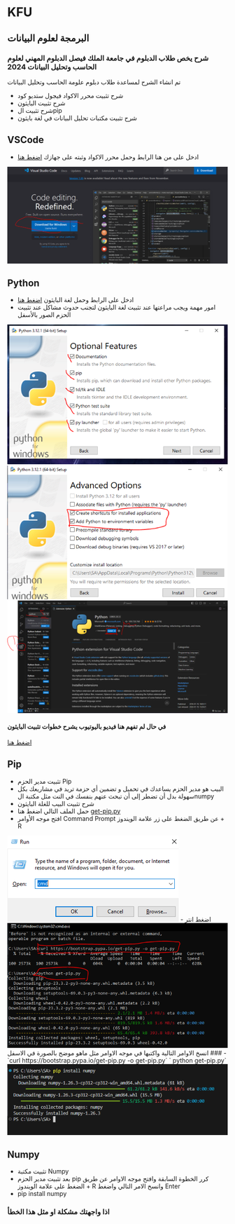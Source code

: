# KFU 

## البرمجة لعلوم البيانات

### شرح يخص طلاب الدبلوم في جامعة الملك فيصل الدبلوم المهني لعلوم الحاسب وتحليل البيانات 2024

تم انشاء الشرح لمساعدة طلاب دبلوم علومة الحاسب وتحليل البيانات

- شرح تثبيت محرر الاكواد فيجول ستديو كود
- شرح تثبيت البايثون
- شرح تثبيت الpip
- شرح تثبيت مكتبات تحليل البيانات في لغة بايثون

## VSCode
- ادخل على من هنا الرابط وحمل محرر الاكواد وثبته على جهازك [اضغط هنا](https://code.visualstudio.com/)

<img src="vscode.PNG" alt="VSCODE" />

## Python
- ادخل على الرابط وحمل لغة البايثون [اضغط هنا](https://www.python.org/)
- امور مهمة ويجب مراعتها عند تثبيت لغة البايثون لتجنب حدوث مشاكل عند تثبيت الحزم الصور بالأسفل
<img src="1.PNG" alt="1" />
<img src="2.PNG" alt="2" />
<img src="3.PNG" alt="3" />

#### في حال لم تفهم هنا فيديو باليوتيوب يشرح خطوات تثبيت البايثون
[اضغط هنا](https://www.youtube.com/watch?v=02a5T6ktx8M&list=PLDoPjvoNmBAyE_gei5d18qkfIe-Z8mocs&index=2&ab_channel=ElzeroWebSchool)


## Pip
- تثبيت مدير الحزم Pip
- البيب هو مدير الحزم يساعدك في تحميل و تضمين أي حزمة تريد في مشاريعك بكل سهولة بدل أن تضطر إلى أن تبحث عنهم بنفسك في النت مثل مكتبة الnumpy
- شرح تثبيت البيب للغلة البايثون
- حمل الملف التالي اضغط هنا [get-pip.py](https://bootstrap.pypa.io/get-pip.py)
- افتح موجه الأوامر Command Prompt عن طريق الضغط على زر علامة الويندوز + R
<img src="4.PNG" alt="1" />
- اضغط انتر
<img src="5.PNG" alt="1" />
- ### انسخ الاوامر التالية واكتبها في موجه الاوامر مثل ماهو موضح بالصورة في الاسفل
            `curl https://bootstrap.pypa.io/get-pip.py -o get-pip.py`
            ` python get-pip.py`

<img src="6.PNG" alt="1" />



## Numpy
- تثبيت مكتبة Numpy
- بعد تثبيت مدير الحزم pip كرر الخطوة السابقة وافتح موجه الاوامر عن طريق الضغط على علامة الويندوز + R وانسخ الامر التالي واضغط Enter
- pip install numpy

### اذا واجهتك مشكلة او مثل هذا الخطأ

